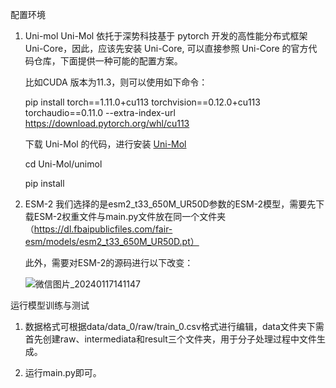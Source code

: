 配置环境
1. Uni-mol
   Uni-Mol 依托于深势科技基于 pytorch 开发的高性能分布式框架 Uni-Core，因此，应该先安装 Uni-Core, 可以直接参照 Uni-Core 的官方代码仓库，下面提供一种可能的配置方案。

   比如CUDA 版本为11.3，则可以使用如下命令：
   
   pip install torch==1.11.0+cu113 torchvision==0.12.0+cu113 torchaudio==0.11.0 --extra-index-url https://download.pytorch.org/whl/cu113

   下载 Uni-Mol 的代码，进行安装 [Uni-Mol](https://github.com/dptech-corp/Uni-Mol)
   
   cd Uni-Mol/unimol
   
   pip install

3. ESM-2
   我们选择的是esm2_t33_650M_UR50D参数的ESM-2模型，需要先下载ESM-2权重文件与main.py文件放在同一个文件夹（https://dl.fbaipublicfiles.com/fair-esm/models/esm2_t33_650M_UR50D.pt）

   此外，需要对ESM-2的源码进行以下改变：
   
   ![微信图片_20240117141147](https://github.com/CjmTH/P450/assets/156410487/7546e39e-bd8c-4ed2-8596-c9ba48aef00f)


运行模型训练与测试

1. 数据格式可根据data/data_0/raw/train_0.csv格式进行编辑，data文件夹下需首先创建raw、intermediata和result三个文件夹，用于分子处理过程中文件生成。
   
3. 运行main.py即可。
